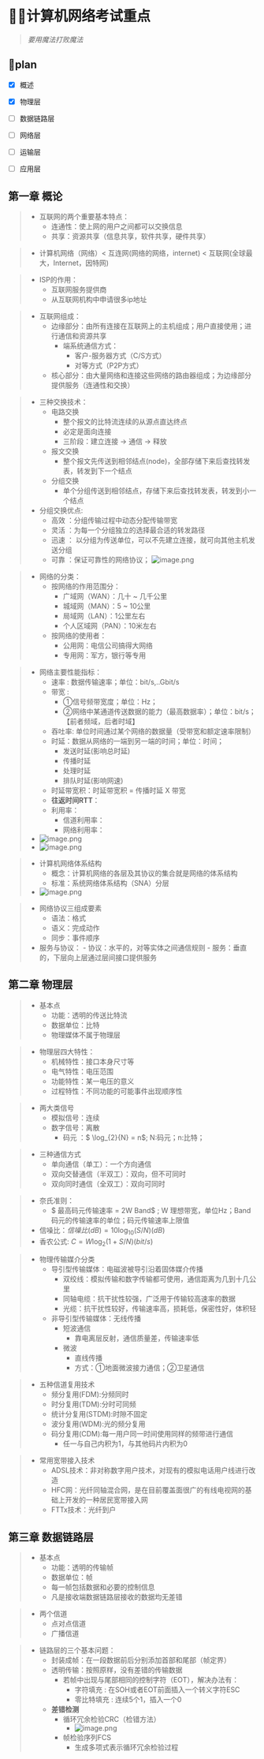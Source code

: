 # 🧙‍♂️计算机网络考试重点

> *要用魔法打败魔法*

## 🔻plan
- [x] 概述
- [x] 物理层
- [ ] 数据链路层
- [ ] 网络层
- [ ] 运输层
- [ ] 应用层


## 第一章 概论
> - 互联网的两个重要基本特点：
>    - 连通性：使上网的用户之间都可以交换信息
>    - 共享：资源共享（信息共享，软件共享，硬件共享）

>- 计算机网络（网络）< 互连网(网络的网络，internet) < 互联网(全球最大，Internet，因特网)

>- ISP的作用：
>   - 互联网服务提供商
>   - 从互联网机构中申请很多ip地址

> - 互联网组成：
>    - 边缘部分：由所有连接在互联网上的主机组成；用户直接使用；进行通信和资源共享
>        - 端系统通信方式：
>           - 客户-服务器方式（C/S方式）
>           - 对等方式（P2P方式）
>   - 核心部分：由大量网络和连接这些网络的路由器组成；为边缘部分提供服务（连通性和交换）

> - 三种交换技术：
>   - 电路交换
>       - 整个报文的比特流连续的从源点直达终点       
>       - 必定是面向连接
>       - 三阶段：建立连接 -> 通信 -> 释放
>   - 报文交换
>       -  整个报文先传送到相邻结点(node)，全部存储下来后查找转发表，转发到下一个结点
>   - 分组交换
>       - 单个分组传送到相邻结点，存储下来后查找转发表，转发到小一个结点
> - 分组交换优点:
>   - 高效 ：分组传输过程中动态分配传输带宽
>   - 灵活 ：为每一个分组独立的选择最合适的转发路径
>   - 迅速 ： 以分组为传送单位，可以不先建立连接，就可向其他主机发送分组
>   - 可靠 ：保证可靠性的网络协议；
> ![image.png](https://i.loli.net/2019/12/25/IYhiesmWAkQCrP8.png)

> - 网络的分类：
>    - 按网络的作用范围分：
>        - 广域网（WAN）：几十 ~ 几千公里
>        - 城域网（MAN）：5 ~ 10公里
>        - 局域网（LAN）：1公里左右
>        - 个人区域网（PAN）：10米左右
>    - 按网络的使用者：
>       - 公用网：电信公司搞得大网络
>       - 专用网：军方，银行等专用

> - 网络主要性能指标：
>    - 速率 : 数据传输速率；单位：bit/s,..Gbit/s
>    - 带宽 : 
>        - ①信号频带宽度；单位：Hz；
>        - ②网络中某通道传送数据的能力（最高数据率）；单位：bit/s；【前者频域，后者时域】
>    - 吞吐率: 单位时间通过某个网络的数据量（受带宽和额定速率限制）
>    - 时延：数据从网络的一端到另一端的时间；单位：时间；
>        - 发送时延(影响总时延)
>        - 传播时延
>        - 处理时延
>        - 排队时延(影响网速)
>    - 时延带宽积：时延带宽积 = 传播时延 X 带宽
>    - **往返时间RTT**：
>    - 利用率：
>        - 信道利用率：
>        - 网络利用率：
> - ![image.png](https://i.loli.net/2019/12/25/O3aAfxcuCzBR17J.png)
> - ![image.png](https://i.loli.net/2019/12/25/27HM1YIJcOoCjnw.png)

> - 计算机网络体系结构
>    - 概念：计算机网络的各层及其协议的集合就是网络的体系结构
>    - 标准：系统网络体系结构（SNA）分层
> - ![image.png](https://i.loli.net/2019/12/25/vWXVAo9ON2KTj5B.png)

> - 网络协议三组成要素
>   - 语法：格式 
>   - 语义：完成动作
>   - 同步：事件顺序
> - 服务与协议：
    - 协议：水平的，对等实体之间通信规则
    - 服务：垂直的，下层向上层通过层间接口提供服务

## 第二章 物理层
> - 基本点
>   - 功能：透明的传送比特流
>   - 数据单位：比特
>   - 物理媒体不属于物理层

> - 物理层四大特性：
>   - 机械特性：接口本身尺寸等
>   - 电气特性：电压范围
>   - 功能特性：某一电压的意义
>   - 过程特性：不同功能的可能事件出现顺序性

> - 两大类信号
>   - 模拟信号：连续
>   - 数字信号：离散
>       - 码元 ：$ \log_{2}{N} = n$; N:码元；n:比特；

> - 三种通信方式
>   - 单向通信（单工）：一个方向通信
>   - 双向交替通信（半双工）：双向，但不可同时
>   - 双向同时通信（全双工）：双向可同时

> - 奈氏准则：
>   - $ 最高码元传输速率 = 2W Band$ ; W 理想带宽，单位Hz；Band 码元的传输速率的单位；码元传输速率上限值 
> - 信噪比：$信噪比(dB) = 10 \log_{10}{(S/N)} (dB)$
> - 香农公式: $C = W\log_{2}{(1+S/N)} (bit/s)$

> - 物理传输媒介分类
>   - 导引型传输媒体：电磁波被导引沿着固体媒介传播
>        - 双绞线：模拟传输和数字传输都可使用，通信距离为几到十几公里
>        - 同轴电缆：抗干扰性较强，广泛用于传输较高速率的数据
>        - 光缆：抗干扰性较好，传输速率高，损耗低，保密性好，体积轻
>   - 非导引型传输媒体：无线传播
>        - 短波通信
>            - 靠电离层反射，通信质量差，传输速率低
>        - 微波   
>            - 直线传播
>            - 方式：①地面微波接力通信；②卫星通信

> - 五种信道复用技术
>   - 频分复用(FDM):分频同时
>   - 时分复用(TDM):分时可同频
>   - 统计分复用(STDM):时隙不固定
>   - 波分复用(WDM):光的频分复用
>   - 码分复用(CDM):每一用户同一时间使用同样的频带进行通信
>       - 任一与自己内积为1，与其他码片内积为0

> - 常用宽带接入技术
>    - ADSL技术：非对称数字用户技术，对现有的模拟电话用户线进行改造
>    - HFC网：光纤同轴混合网，是在目前覆盖面很广的有线电视网的基础上开发的一种居民宽带接入网
>    - FTTx技术：光纤到户

## 第三章 数据链路层
> - 基本点
>   - 功能：透明的传输帧
>   - 数据单位：帧
>   - 每一帧包括数据和必要的控制信息
>   - 凡是接收端数据链路层接收的数据均无差错

> - 两个信道
>   - 点对点信道
>   - 广播信道

> - 链路层的三个基本问题：
>   - 封装成帧：在一段数据前后分别添加首部和尾部（帧定界）
>   - 透明传输：按照原样，没有差错的传输数据
>       - 若帧中出现与尾部相同的控制字符（EOT），解决办法有：
>            - 字符填充 : 在SOH或者EOT前面插入一个转义字符ESC
>            - 零比特填充 : 连续5个1，插入一个0
>   - **差错检测**
>       - 循环冗余检验CRC（检错方法）
>           - ![image.png](https://i.loli.net/2019/12/25/PjCWE7ikhynlOgb.png)
>       - 帧检验序列FCS
>           - 生成多项式表示循环冗余检验过程
